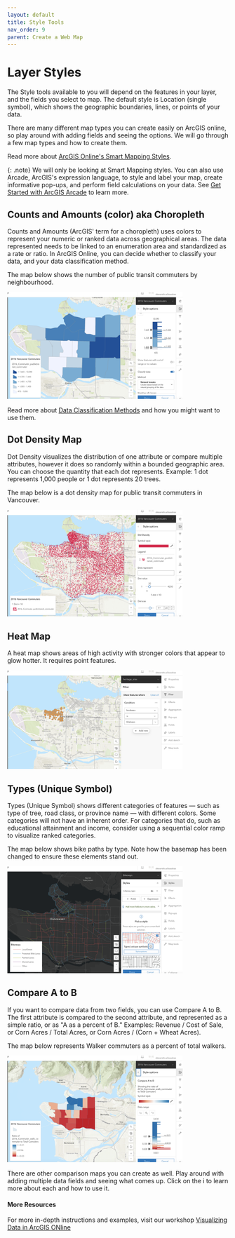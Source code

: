 ```yaml
---
layout: default
title: Style Tools
nav_order: 9
parent: Create a Web Map
---
```


# Layer Styles
The Style tools available to you will depend on the features in your layer, and the fields you select to map. The default style is Location (single symbol), which shows the geographic boundaries, lines, or points of your data.
 
There are many different map types you can create easily on ArcGIS online, so play around with adding fields and seeing the options. We will go through a few map types and how to create them.

Read more about [ArcGIS Online's Smart Mapping Styles](https://doc.arcgis.com/en/arcgis-online/create-maps/apply-styles-mv.htm).

{: .note} 
We will only be looking at Smart Mapping styles. You can also use Arcade, ArcGIS's expression language,
to style and label your map, create informative pop-ups, and perform field calculations on your data. See [Get Started with ArcGIS Arcade](https://learn.arcgis.com/en/projects/get-started-with-arcgis-arcade/) to learn more.


## Counts and Amounts (color) aka Choropleth
Counts and Amounts (ArcGIS' term for a choropleth) uses colors to represent your numeric or ranked data across geographical areas. The data represented needs to be linked to an enumeration area and standardized as a rate or ratio. In ArcGIS Online, you can decide whether to classify your data, and your data classification method.

The map below shows the number of public transit commuters by neighbourhood.

<img src="images/Choropleth.png" alt="fig1" style="width:400px;"/>

Read more about [Data Classification Methods](https://pro.arcgis.com/en/pro-app/latest/help/mapping/layer-properties/data-classification-methods.htm) and how you might want to use them.


## Dot Density Map
Dot Density visualizes the distribution of one attribute or compare multiple attributes, however it does so randomly within a bounded geographic area. You can choose the quantity that each dot represents. Example: 1 dot represents 1,000 people or 1 dot represents 20 trees.

The map below is a dot density map for public transit commuters in Vancouver.

<img src="images/DotDensity.png" alt="fig1" style="width:400px;"/>


## Heat Map
A heat map shows areas of high activity with stronger colors that appear to glow hotter. It requires point features.

<img src="images/Filter_Heritage.png" alt="fig1" style="width:400px;"/>


## Types (Unique Symbol)
Types (Unique Symbol) shows different categories of features — such as type of tree, road class, or province name — with different colors. Some categories will not have an inherent order. For categories that do, such as educational attainment and income, consider using a sequential color ramp to visualize ranked categories.

The map below shows bike paths by type. Note how the basemap has been changed to ensure these elements stand out.

<img src="images/TypeUnique.png" alt="fig1" style="width:400px;"/>


## Compare A to B
If you want to compare data from two fields, you can use Compare A to B. The first attribute is compared to the second attribute, and represented as a simple ratio, or as "A as a percent of B." Examples: Revenue / Cost of Sale, or Corn Acres / Total Acres, or Corn Acres / (Corn + Wheat Acres).

The map below represents Walker commuters as a percent of total walkers.

<img src="images/ConpareMap.png" alt="fig1" style="width:400px;"/>

There are other comparison maps you can create as well. Play around with adding multiple data fields and seeing what comes up. Click on the i to learn more about each and how to use it.


#### More Resources
For more in-depth instructions and examples, visit our workshop [Visualizing Data in ArcGIS ONline](https://ubc-library-rc.github.io/intro-AGOL/)
